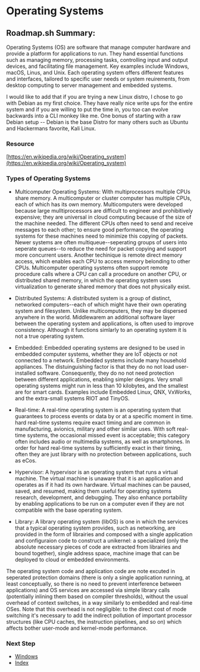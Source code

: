 # Operating Systems

## Roadmap.sh Summary:
Operating Systems (OS) are software that manage computer hardware and provide a platform for applications to run. They hand essential functions such as managing memory, processing tasks, controlling input and output devices, and facilitating file management. Key examples include Windows, macOS, Linus, and Unix. Each operating system offers different features and interfaces, tailored to specific user needs or system reuirements, from desktop computing to server management and embedded systems.

I would like to add that if you are trying a new Linux distro, I chose to go with Debian as my first choice. They have  really nice write ups for the entire system and if you are willing to put the time in, you too can evolve backwards into a CLI monkey like me. One bonus of starting with a raw Debian setup -- Debian is the base Distro for many others such as Ubuntu and Hackermans favorite, Kali Linux.

### Resource
[https://en.wikipedia.org/wiki/Operating_system](https://en.wikipedia.org/wiki/Operating_system)

### Types of Operating Systems
- Multicomputer Operating Systems: With multiprocessors multiple CPUs share memory. A multicomputer or cluster computer has multiple CPUs, each of which has its own memory. Multicomputers were developed because large mulltiprocessors are difficult to engineer and prohibitively expensive; they are universal in cloud computing because of the size of the machine needed. The different CPUs often need to send and receive messages to each other; to ensure good performance, the operating systems for these machines need to minimize this copying of packets. Newer systems are often multiqueue--seperating groups of users into seperate queues--to reduce the need for packet copying and support more concurrent users. Another techinique is remote direct memory access, which enables each CPU to access memory belonding to other CPUs. Multicomputer operating systems often support remote procedure calls where a CPU can call a procedure on another CPU, or distributed shared memory, in which the operating system uses virtualization to generate shared memory that does not physically exist.

- Distributed Systems: A distributed system is a group of distinct, networked computers--each of which might have their own operating system and filesystem. Unlike multicomputers, they may be dispersed anywhere in the world. Middlewarem an additional software layer between the operating system and applications, is often used to improve consistency. Although it functions simlarly to an operating system it is not a true operating system.

- Embedded: Embedded operating systems are designed to be used in embedded computer systems, whether they are IoT objects or not connected to a network. Embedded systems include many household appliances. The distuinguishing factor is that they do no not load user-installed software. Consequently, they do no not need protection between different applications, enabling simpler designs. Very small operating systems might run in less than 10 kilobytes, and the smallest are for smart cards. Examples include Embedded Linux, QNX, VxWorks, and the extra-small systems RIOT and TinyOS.

- Real-time: A real-time operating system is an operating system that guarantees to process events or data by or at a specific moment in time. hard real-time systems require exact timing and are common in manufacturing, avionics, military and other similar uses. With soft real-time systems, the occasional missed event is acceptable; this category often includes audio or multimedia systems, as well as smartphones. In order for hard real-time systems by sufficiently exact in their timing, often they are just library with no protection between applications, such as eCos.

- Hypervisor: A hypervisor is an operating system that runs a virtual machine. The virtual machine is unaware that it is an application and operates as if it had its own hardware. Virtual machines can be paused, saved, and resumed, making them useful for operating systems research, development, and debugging. They also enhance portability by enabling applications to be run on a computer even if they are not compatible with the base operating system.

- Library: A library operating system (libOS) is one in which the services that a typical operating system provides, such as networking, are provided in the form of librairies and composed with a single application and configuraion code to construct a unikernel: a specialized (only the absolute necessary pieces of code are extracted from librairies and bound together), single address space, machine image that can be deployed to cloud or embedded environments.

The operating system code and application code are note excuted in seperated protection domains (there is only a single application running, at least conceptually, so there is no need to prevent interference between applications) and OS services are accessed via simple library calls (potentially inlining them based on compiler thresholds), without the usual overhead of context switches, in a way similarly to embedded and real-time OSes. Note that this overhead is not negligible: to the direct cost of mode switching it's necessary to add the indirect pollution of important processor structures (like CPU caches, the instruction pipelines, and so on) which affects bother user-mode and kernel-mode performance.

### Next Step
- [Windows](https://github.com/Sisu-Sus/CyberSec-RoadMap/blob/main/Operating_Systems/windows.md)
- [Index](https://github.com/Sisu-Sus/CyberSec-RoadMap/blob/main/index.md)

